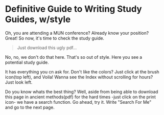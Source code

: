 # Definitive Guide to Writing Study Guides, w/style

Oh, you are attending a MUN conference? Already know your position? Great! So now, it's time to check the study guide.

> Just download this ugly pdf...

No, no, we don't do that here. That's so out of style. Here you see a potential study guide.

It has everything you cn ask for. Don't like the colors? Just click at the brush icon(top left), and Voila! Wanna see the Index
without scrolling for hours? Just look left. 

Do you know whats the best thing? Well, aside from being able to download this page in ancient methods(pdf) for the hard times
-just click on the print icon- we have a search function. Go ahead, try it. Write "Search For Me" and go to the next page.

